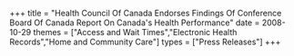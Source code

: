 +++
title = "Health Council Of Canada Endorses Findings Of Conference Board Of Canada Report On Canada's Health Performance"
date = 2008-10-29
themes = ["Access and Wait Times","Electronic Health Records","Home and Community Care"]
types = ["Press Releases"]
+++
